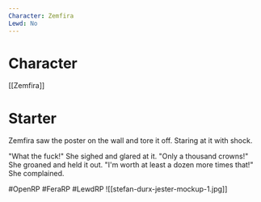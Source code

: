 ```yaml
---
Character: Zemfira
Lewd: No
---
```

# Character
[[Zemfira]]

# Starter
Zemfira saw the poster on the wall and tore it off. Staring at it with shock.

"What the fuck!" She sighed and glared at it. "Only a thousand crowns!" She groaned and held it out. "I'm worth at least a dozen more times that!" She complained.

#OpenRP #FeraRP #LewdRP
![[stefan-durx-jester-mockup-1.jpg]]